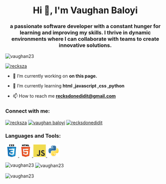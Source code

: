<h1 align="center">Hi 👋, I'm Vaughan Baloyi</h1>
<h3 align="center">a passionate software developer with a constant hunger for learning and improving my skills. I thrive in dynamic environments where I can collaborate with teams to create innovative solutions.</h3>

<p align="left"> <img src="https://komarev.com/ghpvc/?username=vaughan23&label=Profile%20views&color=0e75b6&style=flat" alt="vaughan23" /> </p>

<p align="left"> <a href="https://twitter.com/recksza" target="blank"><img src="https://img.shields.io/twitter/follow/recksza?logo=twitter&style=for-the-badge" alt="recksza" /></a> </p>

- 🔭 I’m currently working on **on this page.**

- 🌱 I’m currently learning **html ,javascript ,css ,python**

- 📫 How to reach me **recksdonedidit@gmail.com**

<h3 align="left">Connect with me:</h3>
<p align="left">
<a href="https://twitter.com/recksza" target="blank"><img align="center" src="https://raw.githubusercontent.com/rahuldkjain/github-profile-readme-generator/master/src/images/icons/Social/twitter.svg" alt="recksza" height="30" width="40" /></a>
<a href="https://linkedin.com/in/vaughan baloyi" target="blank"><img align="center" src="https://raw.githubusercontent.com/rahuldkjain/github-profile-readme-generator/master/src/images/icons/Social/linked-in-alt.svg" alt="vaughan baloyi" height="30" width="40" /></a>
<a href="https://instagram.com/recksdonedidit" target="blank"><img align="center" src="https://raw.githubusercontent.com/rahuldkjain/github-profile-readme-generator/master/src/images/icons/Social/instagram.svg" alt="recksdonedidit" height="30" width="40" /></a>
</p>

<h3 align="left">Languages and Tools:</h3>
<p align="left"> <a href="https://www.w3schools.com/css/" target="_blank" rel="noreferrer"> <img src="https://raw.githubusercontent.com/devicons/devicon/master/icons/css3/css3-original-wordmark.svg" alt="css3" width="40" height="40"/> </a> <a href="https://www.w3.org/html/" target="_blank" rel="noreferrer"> <img src="https://raw.githubusercontent.com/devicons/devicon/master/icons/html5/html5-original-wordmark.svg" alt="html5" width="40" height="40"/> </a> <a href="https://developer.mozilla.org/en-US/docs/Web/JavaScript" target="_blank" rel="noreferrer"> <img src="https://raw.githubusercontent.com/devicons/devicon/master/icons/javascript/javascript-original.svg" alt="javascript" width="40" height="40"/> </a> <a href="https://www.python.org" target="_blank" rel="noreferrer"> <img src="https://raw.githubusercontent.com/devicons/devicon/master/icons/python/python-original.svg" alt="python" width="40" height="40"/> </a> </p>

<p><img align="left" src="https://github-readme-stats.vercel.app/api/top-langs?username=vaughan23&show_icons=true&locale=en&layout=compact" alt="vaughan23" /></p>

<p>&nbsp;<img align="center" src="https://github-readme-stats.vercel.app/api?username=vaughan23&show_icons=true&locale=en" alt="vaughan23" /></p>

<p><img align="center" src="https://github-readme-streak-stats.herokuapp.com/?user=vaughan23&" alt="vaughan23" /></p>
